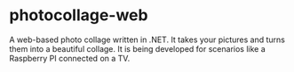 # photocollage-web
A web-based photo collage written in .NET. It takes your pictures and turns them into a beautiful collage. It is being developed for scenarios like a Raspberry PI connected on a TV.

